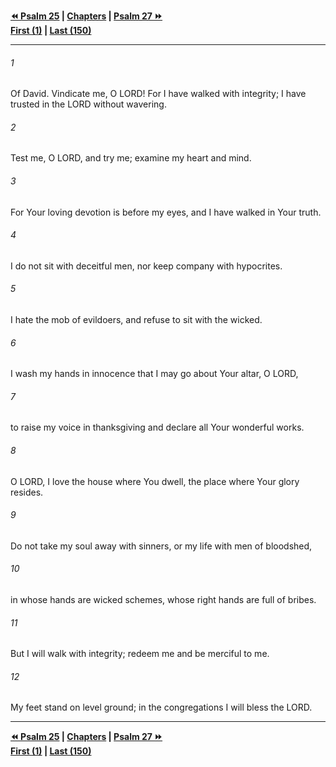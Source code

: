   
**[⏪ Psalm 25](./Psalm%2025.md) | [Chapters](./_index.md) | [Psalm 27 ⏩](./Psalm%2027.md)**  
**[First (1)](./Psalm%201.md) | [Last (150)](./Psalm%20150.md)**  
  
---  
  
###### 1  
Of David. Vindicate me, O LORD! For I have walked with integrity; I have trusted in the LORD without wavering.  
  
###### 2  
Test me, O LORD, and try me; examine my heart and mind.  
  
###### 3  
For Your loving devotion is before my eyes, and I have walked in Your truth.  
  
###### 4  
I do not sit with deceitful men, nor keep company with hypocrites.  
  
###### 5  
I hate the mob of evildoers, and refuse to sit with the wicked.  
  
###### 6  
I wash my hands in innocence that I may go about Your altar, O LORD,  
  
###### 7  
to raise my voice in thanksgiving and declare all Your wonderful works.  
  
###### 8  
O LORD, I love the house where You dwell, the place where Your glory resides.  
  
###### 9  
Do not take my soul away with sinners, or my life with men of bloodshed,  
  
###### 10  
in whose hands are wicked schemes, whose right hands are full of bribes.  
  
###### 11  
But I will walk with integrity; redeem me and be merciful to me.  
  
###### 12  
My feet stand on level ground; in the congregations I will bless the LORD.  
  
  
---  
  
**[⏪ Psalm 25](./Psalm%2025.md) | [Chapters](./_index.md) | [Psalm 27 ⏩](./Psalm%2027.md)**  
**[First (1)](./Psalm%201.md) | [Last (150)](./Psalm%20150.md)**  
  
